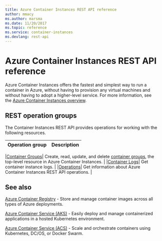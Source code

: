 ```yaml
---
title: Azure Container Instances REST API reference
author: mmacy
ms.author: marsma
ms.date: 11/20/2017
ms.topic: reference
ms.service: container-instances
ms.devlang: rest-api
---
```


# Azure Container Instances REST API reference

Azure Container Instances offers the fastest and simplest way to run a container in Azure, without having to provision any virtual machines and without having to adopt a higher-level service. For more information, see the [Azure Container Instances overview](/azure/container-instances/container-instances-overview).

## REST operation groups

The Container Instances REST API provides operations for working with the following resources.

| Operation group | Description                                                        |
|-----------------|--------------------------------------------------------------------|

|[Container Groups](~/docs-ref-autogen/container-instances/containergroups.yml)| Create, read, update, and delete [container groups](/azure/container-instances/container-instances-container-groups), the top-level resource in Azure Container Instances. |
|[Container Logs](~/docs-ref-autogen/container-instances/containerlogs.yml)| Get container instance logs. |
|[Operations](~/docs-ref-autogen/container-instances/operations.yml)| Get information about Azure Container Instances REST API operations. |

## See also

[Azure Container Registry](/azure/container-registry/) - Store and manage container images across all types of Azure deployments.

[Azure Container Service (AKS)](/azure/aks/) - Easily deploy and manage containerized applications in a hosted Kubernetes environment.

[Azure Container Service (ACS)](/azure/container-service/) - Scale and orchestrate containers using Kubernetes, DC/OS, or Docker Swarm.
